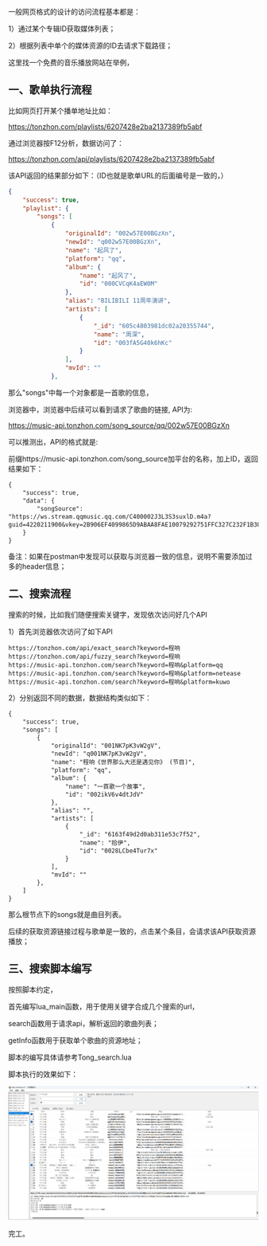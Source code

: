 



一般网页格式的设计的访问流程基本都是：

1）通过某个专辑ID获取媒体列表；

2）根据列表中单个的媒体资源的ID去请求下载路径；

这里找一个免费的音乐播放网站在举例，

## 一、歌单执行流程

比如网页打开某个播单地址比如：

https://tonzhon.com/playlists/6207428e2ba2137389fb5abf

通过浏览器按F12分析，数据访问了：

https://tonzhon.com/api/playlists/6207428e2ba2137389fb5abf

该API返回的结果部分如下：（ID也就是歌单URL的后面编号是一致的，）

```json
{
    "success": true,
    "playlist": {
        "songs": [
            {
                "originalId": "002w57E00BGzXn",
                "newId": "q002w57E00BGzXn",
                "name": "起风了",
                "platform": "qq",
                "album": {
                    "name": "起风了",
                    "id": "000CVCqK4aEW0M"
                },
                "alias": "BILIBILI 11周年演讲",
                "artists": [
                    {
                        "_id": "605c4803981dc02a20355744",
                        "name": "周深",
                        "id": "003fA5G40k6hKc"
                    }
                ],
                "mvId": ""
            },
```

那么"songs"中每一个对象都是一首歌的信息，

浏览器中，浏览器中后续可以看到请求了歌曲的链接, API为:

https://music-api.tonzhon.com/song_source/qq/002w57E00BGzXn

可以推测出，API的格式就是:

前缀https://music-api.tonzhon.com/song_source加平台的名称，加上ID，返回结果如下：

```
{
    "success": true,
    "data": {
        "songSource": "https://ws.stream.qqmusic.qq.com/C400002J3L3S3suxlD.m4a?guid=4220211900&vkey=2B906EF4099865D9ABAA8FAE10079292751FFC327C232F1B3055689E638B25E565DC0CAC6697BB797165A23D67E86B4E1975BBEDF1BF9740&uin=&fromtag=123032"
    }
}
```


备注：如果在postman中发现可以获取与浏览器一致的信息，说明不需要添加过多的header信息；

## 二、搜索流程

搜索的时候，比如我们随便搜索关键字，发现依次访问好几个API

1）首先浏览器依次访问了如下API

```
https://tonzhon.com/api/exact_search?keyword=程响
https://tonzhon.com/api/fuzzy_search?keyword=程响
https://music-api.tonzhon.com/search?keyword=程响&platform=qq
https://music-api.tonzhon.com/search?keyword=程响&platform=netease
https://music-api.tonzhon.com/search?keyword=程响&platform=kuwo
```


2）分别返回不同的数据，数据结构类似如下：

```
{
    "success": true,
    "songs": [
        {
            "originalId": "001NK7pK3vW2gV",
            "newId": "q001NK7pK3vW2gV",
            "name": "程响《世界那么大还是遇见你》 (节目)",
            "platform": "qq",
            "album": {
                "name": "一首歌一个故事",
                "id": "002ikV6v4dtJdV"
            },
            "alias": "",
            "artists": [
                {
                    "_id": "6163f49d2d0ab311e53c7f52",
                    "name": "拾伊",
                    "id": "0028LCbe4Tur7x"
                }
            ],
            "mvId": ""
        },
    ]
}
```

那么根节点下的songs就是曲目列表。

后续的获取资源链接过程与歌单是一致的，点击某个条目，会请求该API获取资源播放；

## 三、搜索脚本编写

按照脚本约定，

首先编写lua_main函数，用于使用关键字合成几个搜索的url，

search函数用于请求api，解析返回的歌曲列表；

getInfo函数用于获取单个歌曲的资源地址；

脚本的编写具体请参考Tong_search.lua

脚本执行的效果如下：

![](zhong.png)

完工。

